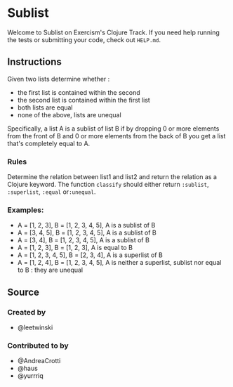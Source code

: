 # Sublist

Welcome to Sublist on Exercism's Clojure Track.
If you need help running the tests or submitting your code, check out `HELP.md`.

## Instructions

Given two lists determine whether :
- the first list is contained within the second
- the second list is contained within the first list
- both lists are equal
- none of the above, lists are unequal

Specifically, a list A is a sublist of list B if by dropping 0 or more elements
from the front of B and 0 or more elements from the back of B you get a list
that's completely equal to A.

### Rules

Determine the relation between list1 and list2 and return the relation as a Clojure keyword.
The function `classify` should either return `:sublist`, `:superlist`, `:equal` or`:unequal`.


### Examples:

 * A = [1, 2, 3], B = [1, 2, 3, 4, 5], A is a sublist of B
 * A = [3, 4, 5], B = [1, 2, 3, 4, 5], A is a sublist of B
 * A = [3, 4], B = [1, 2, 3, 4, 5], A is a sublist of B
 * A = [1, 2, 3], B = [1, 2, 3], A is equal to B
 * A = [1, 2, 3, 4, 5], B = [2, 3, 4], A is a superlist of B
 * A = [1, 2, 4], B = [1, 2, 3, 4, 5], A is neither a superlist, sublist nor equal to B : they are unequal

## Source

### Created by

- @leetwinski

### Contributed to by

- @AndreaCrotti
- @haus
- @yurrriq
